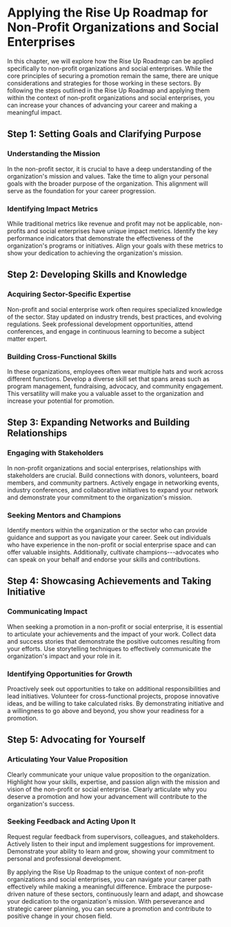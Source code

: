 Applying the Rise Up Roadmap for Non-Profit Organizations and Social Enterprises
===========================================================================================

In this chapter, we will explore how the Rise Up Roadmap can be applied specifically to non-profit organizations and social enterprises. While the core principles of securing a promotion remain the same, there are unique considerations and strategies for those working in these sectors. By following the steps outlined in the Rise Up Roadmap and applying them within the context of non-profit organizations and social enterprises, you can increase your chances of advancing your career and making a meaningful impact.

Step 1: Setting Goals and Clarifying Purpose
--------------------------------------------

### Understanding the Mission

In the non-profit sector, it is crucial to have a deep understanding of the organization's mission and values. Take the time to align your personal goals with the broader purpose of the organization. This alignment will serve as the foundation for your career progression.

### Identifying Impact Metrics

While traditional metrics like revenue and profit may not be applicable, non-profits and social enterprises have unique impact metrics. Identify the key performance indicators that demonstrate the effectiveness of the organization's programs or initiatives. Align your goals with these metrics to show your dedication to achieving the organization's mission.

Step 2: Developing Skills and Knowledge
---------------------------------------

### Acquiring Sector-Specific Expertise

Non-profit and social enterprise work often requires specialized knowledge of the sector. Stay updated on industry trends, best practices, and evolving regulations. Seek professional development opportunities, attend conferences, and engage in continuous learning to become a subject matter expert.

### Building Cross-Functional Skills

In these organizations, employees often wear multiple hats and work across different functions. Develop a diverse skill set that spans areas such as program management, fundraising, advocacy, and community engagement. This versatility will make you a valuable asset to the organization and increase your potential for promotion.

Step 3: Expanding Networks and Building Relationships
-----------------------------------------------------

### Engaging with Stakeholders

In non-profit organizations and social enterprises, relationships with stakeholders are crucial. Build connections with donors, volunteers, board members, and community partners. Actively engage in networking events, industry conferences, and collaborative initiatives to expand your network and demonstrate your commitment to the organization's mission.

### Seeking Mentors and Champions

Identify mentors within the organization or the sector who can provide guidance and support as you navigate your career. Seek out individuals who have experience in the non-profit or social enterprise space and can offer valuable insights. Additionally, cultivate champions---advocates who can speak on your behalf and endorse your skills and contributions.

Step 4: Showcasing Achievements and Taking Initiative
-----------------------------------------------------

### Communicating Impact

When seeking a promotion in a non-profit or social enterprise, it is essential to articulate your achievements and the impact of your work. Collect data and success stories that demonstrate the positive outcomes resulting from your efforts. Use storytelling techniques to effectively communicate the organization's impact and your role in it.

### Identifying Opportunities for Growth

Proactively seek out opportunities to take on additional responsibilities and lead initiatives. Volunteer for cross-functional projects, propose innovative ideas, and be willing to take calculated risks. By demonstrating initiative and a willingness to go above and beyond, you show your readiness for a promotion.

Step 5: Advocating for Yourself
-------------------------------

### Articulating Your Value Proposition

Clearly communicate your unique value proposition to the organization. Highlight how your skills, expertise, and passion align with the mission and vision of the non-profit or social enterprise. Clearly articulate why you deserve a promotion and how your advancement will contribute to the organization's success.

### Seeking Feedback and Acting Upon It

Request regular feedback from supervisors, colleagues, and stakeholders. Actively listen to their input and implement suggestions for improvement. Demonstrate your ability to learn and grow, showing your commitment to personal and professional development.

By applying the Rise Up Roadmap to the unique context of non-profit organizations and social enterprises, you can navigate your career path effectively while making a meaningful difference. Embrace the purpose-driven nature of these sectors, continuously learn and adapt, and showcase your dedication to the organization's mission. With perseverance and strategic career planning, you can secure a promotion and contribute to positive change in your chosen field.
